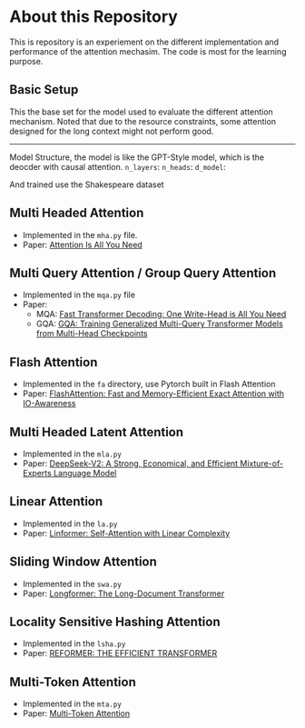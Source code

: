 

# About this Repository 

This is repository is an experiement on the different implementation and performance of the attention mechasim. The code is most for the learning purpose. 

## Basic Setup 

This the base set for the model used to evaluate the different attention mechanism. Noted that due to the resource constraints, some attention designed for the long context might not perform good. 

---
Model Structure, the model is like the GPT-Style model, which is the deocder with causal attention. 
`n_layers`: 
`n_heads`: 
`d_model`: 

And trained use the Shakespeare dataset 



## Multi Headed Attention
- Implemented in the `mha.py` file. 
- Paper: [Attention Is All You Need](https://arxiv.org/abs/1706.03762)


## Multi Query Attention / Group Query Attention
- Implemented in the `mqa.py` file 
- Paper: 
  - MQA: [Fast Transformer Decoding: One Write-Head is All You Need](https://arxiv.org/abs/1911.02150)
  - GQA: [GQA: Training Generalized Multi-Query Transformer Models from Multi-Head Checkpoints](https://arxiv.org/abs/2305.13245)


## Flash Attention
- Implemented in the `fa` directory, use Pytorch built in Flash Attention 
- Paper: [FlashAttention: Fast and Memory-Efficient Exact Attention with IO-Awareness](https://arxiv.org/abs/2205.14135)


## Multi Headed Latent  Attention
- Implemented in the `mla.py`
- Paper: [DeepSeek-V2: A Strong, Economical, and Efficient Mixture-of-Experts Language Model](https://arxiv.org/abs/2405.04434)



## Linear Attention
- Implemented in the `la.py`
- Paper: [Linformer: Self-Attention with Linear Complexity](https://arxiv.org/abs/2006.04768)


## Sliding Window Attention
- Implemented in the `swa.py`
- Paper: [Longformer: The Long-Document Transformer](https://arxiv.org/abs/2004.05150)


## Locality Sensitive Hashing Attention
- Implemented in the `lsha.py`
- Paper: [REFORMER: THE EFFICIENT TRANSFORMER](https://arxiv.org/pdf/2001.04451)



## Multi-Token Attention
- Implemented in the `mta.py`
- Paper: [Multi-Token Attention](https://arxiv.org/abs/2504.00927)

